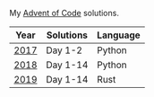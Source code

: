 My [Advent of Code](https://www.adventofcode.com/) solutions.

|     Year     | Solutions | Language |
|--------------|-----------|----------|
| [2017](2017) | Day 1-2   | Python   |
| [2018](2018) | Day 1-14  | Python   |
| [2019](2019) | Day 1-14  | Rust     |
